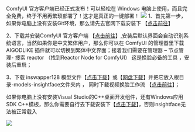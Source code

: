 ComfyUI 官方客户端已经正式发布！可以轻松在 Windows 电脑上使用，而且完全免费，终于不用再繁琐部署了！这才是真正的一键部署！
![](https://www.freedidi.com/wp-content/uploads/2024/12/d4a345c54820241229140850.webp)
1、首先第一步，如果你电脑上没有安装Git环境，那么请先去官网下载安装下 【[点击前往](https://git-scm.com/)】

2、下载并安装ComfyUI 官方客户端 【[点击前往](https://github.com/Comfy-Org/desktop)】,安装后默认界面会自动识别系统语言，当然如果你是中文繁体用户，那么你可以在 ComfyUI 的管理器里下载 AIGODLIKE 插件就可以切换到繁体中文界面；接着我们需要在管理器 – 节点管理- 搜索 reactor （找到Reactor Node for ComfyUI） 这是换脸必备的工具 ，安装后重启；

3、下载 inswapper128 模型文件【[点击下载](https://pan.tuio.cc/s/jo8Fk)】或【[网盘下载](https://pan.quark.cn/s/fa998c8088f9)】并把它放入根目录-models-insightface文件夹内 ，  同时下载视频换脸工作流 【[点击前往](https://pan.tuio.cc/s/vXAiK)】；

如果你电脑上没有安装Visual Studio的C++桌面开发组件，还有Windows应用SDK C++模板，那么你需要自行去下载安装下【[点击下载](https://visualstudio.microsoft.com/zh-hans/)】，否则insightface无法被正常载入

![](https://www.freedidi.com/wp-content/uploads/2024/12/4c3e935a2b20241229140912.webp)